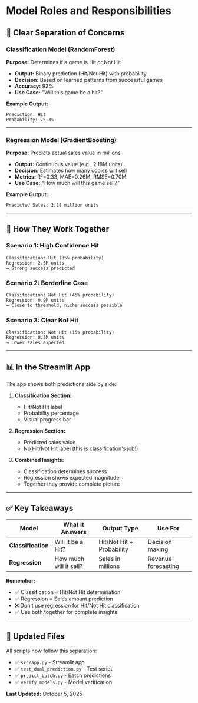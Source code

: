 # Model Roles and Responsibilities

## 🎯 Clear Separation of Concerns

### Classification Model (RandomForest)
**Purpose:** Determines if a game is Hit or Not Hit

- **Output:** Binary prediction (Hit/Not Hit) with probability
- **Decision:** Based on learned patterns from successful games
- **Accuracy:** 93%
- **Use Case:** "Will this game be a hit?"

**Example Output:**
```
Prediction: Hit
Probability: 75.3%
```

---

### Regression Model (GradientBoosting)
**Purpose:** Predicts actual sales value in millions

- **Output:** Continuous value (e.g., 2.18M units)
- **Decision:** Estimates how many copies will sell
- **Metrics:** R²=0.33, MAE=0.26M, RMSE=0.70M
- **Use Case:** "How much will this game sell?"

**Example Output:**
```
Predicted Sales: 2.18 million units
```

---

## 🔄 How They Work Together

### Scenario 1: High Confidence Hit
```
Classification: Hit (85% probability)
Regression: 2.5M units
→ Strong success predicted
```

### Scenario 2: Borderline Case
```
Classification: Not Hit (45% probability)
Regression: 0.9M units
→ Close to threshold, niche success possible
```

### Scenario 3: Clear Not Hit
```
Classification: Not Hit (15% probability)
Regression: 0.3M units
→ Lower sales expected
```

---

## 📊 In the Streamlit App

The app shows both predictions side by side:

1. **Classification Section:**
   - Hit/Not Hit label
   - Probability percentage
   - Visual progress bar

2. **Regression Section:**
   - Predicted sales value
   - No Hit/Not Hit label (this is classification's job!)

3. **Combined Insights:**
   - Classification determines success
   - Regression shows expected magnitude
   - Together they provide complete picture

---

## ✅ Key Takeaways

| Model | What It Answers | Output Type | Use For |
|-------|----------------|-------------|---------|
| **Classification** | Will it be a Hit? | Hit/Not Hit + Probability | Decision making |
| **Regression** | How much will it sell? | Sales in millions | Revenue forecasting |

**Remember:** 
- ✅ Classification = Hit/Not Hit determination
- ✅ Regression = Sales amount prediction
- ❌ Don't use regression for Hit/Not Hit classification
- ✅ Use both together for complete insights

---

## 🚀 Updated Files

All scripts now follow this separation:

- ✅ `src/app.py` - Streamlit app
- ✅ `test_dual_prediction.py` - Test script
- ✅ `predict_batch.py` - Batch predictions
- ✅ `verify_models.py` - Model verification

**Last Updated:** October 5, 2025
